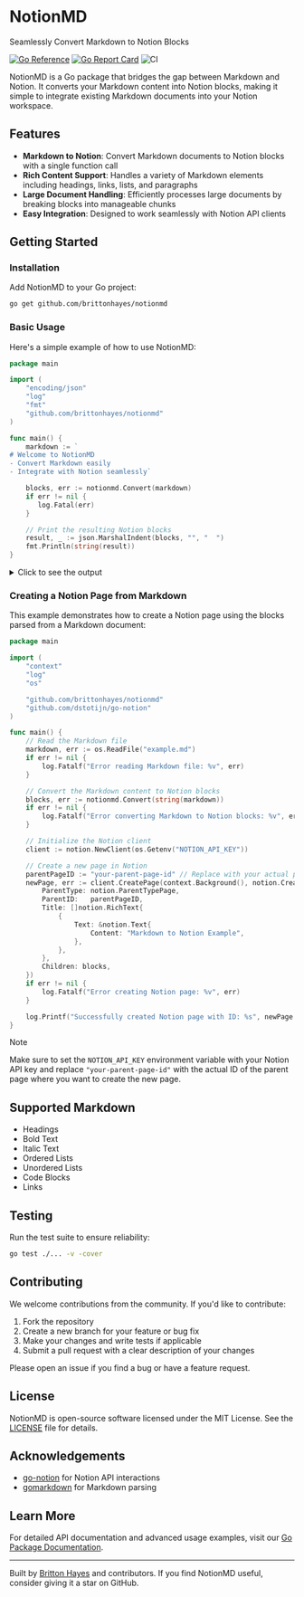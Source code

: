 # NotionMD

Seamlessly Convert Markdown to Notion Blocks

[![Go Reference](https://pkg.go.dev/badge/github.com/brittonhayes/notionmd.svg)](https://pkg.go.dev/github.com/brittonhayes/notionmd)
[![Go Report Card](https://goreportcard.com/badge/github.com/brittonhayes/notionmd)](https://goreportcard.com/report/github.com/brittonhayes/notionmd)
![CI](https://github.com/brittonhayes/notionmd/actions/workflows/ci.yml/badge.svg)

NotionMD is a Go package that bridges the gap between Markdown and Notion. It converts your Markdown content into Notion blocks, making it simple to integrate existing Markdown documents into your Notion workspace.

## Features

- **Markdown to Notion**: Convert Markdown documents to Notion blocks with a single function call
- **Rich Content Support**: Handles a variety of Markdown elements including headings, links, lists, and paragraphs
- **Large Document Handling**: Efficiently processes large documents by breaking blocks into manageable chunks
- **Easy Integration**: Designed to work seamlessly with Notion API clients

## Getting Started

### Installation

Add NotionMD to your Go project:

```sh
go get github.com/brittonhayes/notionmd
```

### Basic Usage

Here's a simple example of how to use NotionMD:

```go
package main

import (
    "encoding/json"
    "log"
    "fmt"
    "github.com/brittonhayes/notionmd"
)

func main() {
    markdown := `
# Welcome to NotionMD
- Convert Markdown easily
- Integrate with Notion seamlessly`

    blocks, err := notionmd.Convert(markdown)
    if err != nil {
       log.Fatal(err) 
    }

    // Print the resulting Notion blocks
    result, _ := json.MarshalIndent(blocks, "", "  ")
    fmt.Println(string(result))
}
```

<details>
<summary>Click to see the output</summary>

```json
[
  {
    "heading_1": {
      "rich_text": [
        {
          "type": "text",
          "plain_text": "Welcome to NotionMD",
          "text": {
            "content": "Welcome to NotionMD"
          }
        }
      ],
      "is_toggleable": false
    }
  },
  {
    "bulleted_list_item": {
      "rich_text": [
        {
          "type": "text",
          "plain_text": "Convert Markdown easily",
          "text": {
            "content": "Convert Markdown easily"
          }
        }
      ]
    }
  },
  {
    "bulleted_list_item": {
      "rich_text": [
        {
          "type": "text",
          "plain_text": "Integrate with Notion seamlessly",
          "text": {
            "content": "Integrate with Notion seamlessly"
          }
        }
      ]
    }
  }
]
```
</details>

### Creating a Notion Page from Markdown

This example demonstrates how to create a Notion page using the blocks parsed from a Markdown document:

```go
package main

import (
    "context"
    "log"
    "os"

    "github.com/brittonhayes/notionmd"
    "github.com/dstotijn/go-notion"
)

func main() {
    // Read the Markdown file
    markdown, err := os.ReadFile("example.md")
    if err != nil {
        log.Fatalf("Error reading Markdown file: %v", err)
    }

    // Convert the Markdown content to Notion blocks
    blocks, err := notionmd.Convert(string(markdown))
    if err != nil {
        log.Fatalf("Error converting Markdown to Notion blocks: %v", err)
    }

    // Initialize the Notion client
    client := notion.NewClient(os.Getenv("NOTION_API_KEY"))

    // Create a new page in Notion
    parentPageID := "your-parent-page-id" // Replace with your actual parent page ID
    newPage, err := client.CreatePage(context.Background(), notion.CreatePageParams{
        ParentType: notion.ParentTypePage,
        ParentID:   parentPageID,
        Title: []notion.RichText{
            {
                Text: &notion.Text{
                    Content: "Markdown to Notion Example",
                },
            },
        },
        Children: blocks,
    })
    if err != nil {
        log.Fatalf("Error creating Notion page: %v", err)
    }

    log.Printf("Successfully created Notion page with ID: %s", newPage.ID)
}
```

> [!NOTE]  
>  Make sure to set the `NOTION_API_KEY` environment variable with your Notion API key and replace `"your-parent-page-id"` with the actual ID of the parent page where you want to create the new page.

## Supported Markdown

- Headings
- Bold Text
- Italic Text
- Ordered Lists
- Unordered Lists
- Code Blocks
- Links

## Testing

Run the test suite to ensure reliability:

```sh
go test ./... -v -cover
```

## Contributing

We welcome contributions from the community. If you'd like to contribute:

1. Fork the repository
2. Create a new branch for your feature or bug fix
3. Make your changes and write tests if applicable
4. Submit a pull request with a clear description of your changes

Please open an issue if you find a bug or have a feature request.

## License

NotionMD is open-source software licensed under the MIT License. See the [LICENSE](LICENSE) file for details.

## Acknowledgements

- [go-notion](https://github.com/dstotijn/go-notion) for Notion API interactions
- [gomarkdown](https://github.com/gomarkdown/gomarkdown) for Markdown parsing

## Learn More

For detailed API documentation and advanced usage examples, visit our [Go Package Documentation](https://pkg.go.dev/github.com/brittonhayes/notionmd).

---

Built by [Britton Hayes](https://github.com/brittonhayes) and contributors. If you find NotionMD useful, consider giving it a star on GitHub.